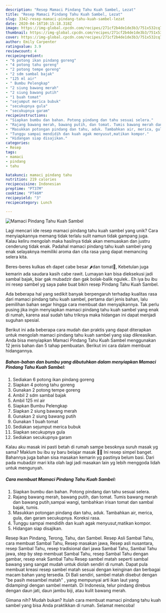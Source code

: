 ```yaml
---
description: "Resep Mamaci Pindang Tahu Kuah Sambel, Lezat"
title: "Resep Mamaci Pindang Tahu Kuah Sambel, Lezat"
slug: 3342-resep-mamaci-pindang-tahu-kuah-sambel-lezat
date: 2020-04-16T10:15:18.318Z
image: https://img-global.cpcdn.com/recipes/271cf2b4de1de3b3/751x532cq70/mamaci-pindang-tahu-kuah-sambel-foto-resep-utama.jpg
thumbnail: https://img-global.cpcdn.com/recipes/271cf2b4de1de3b3/751x532cq70/mamaci-pindang-tahu-kuah-sambel-foto-resep-utama.jpg
cover: https://img-global.cpcdn.com/recipes/271cf2b4de1de3b3/751x532cq70/mamaci-pindang-tahu-kuah-sambel-foto-resep-utama.jpg
author: Emily Carpenter
ratingvalue: 3.9
reviewcount: 4
recipeingredient:
- "6 potong ikan pindang goreng"
- "4 potong tahu goreng"
- "2 potong tempe goreng"
- "2 sdm sambal bajak"
- "125 ml air"
- " Bumbu Pelengkap"
- "2 siung bawang merah"
- "2 siung bawang putih"
- "1 buah tomat"
- "sejumput merica bubuk"
- "secukupnya gula"
- "secukupnya garam"
recipeinstructions:
- "Siapkan bumbu dan bahan. Potong pindang dan tahu sesuai selera."
- "Rajang bawang merah, bawang putih, dan tomat. Tumis bawang merah dan bawang putih,sampai wangi, tambahkan irisan tomat dan sambal bajak, tumis."
- "Masukkan potongan pindang dan tahu, aduk. Tambahkan air, merica, gula, dan garam secukupnya. Koreksi rasa."
- "Tunggu sampai mendidih dan kuah agak menyusut,matikan kompor."
- "Hidangan siap disajikan."
categories:
- Resep
tags:
- mamaci
- pindang
- tahu

katakunci: mamaci pindang tahu 
nutrition: 219 calories
recipecuisine: Indonesian
preptime: "PT37M"
cooktime: "PT46M"
recipeyield: "3"
recipecategory: Lunch

---
```



![Mamaci Pindang Tahu Kuah Sambel](https://img-global.cpcdn.com/recipes/271cf2b4de1de3b3/751x532cq70/mamaci-pindang-tahu-kuah-sambel-foto-resep-utama.jpg)

Lagi mencari ide resep mamaci pindang tahu kuah sambel yang unik? Cara menyiapkannya memang tidak terlalu sulit namun tidak gampang juga. Kalau keliru mengolah maka hasilnya tidak akan memuaskan dan justru cenderung tidak enak. Padahal mamaci pindang tahu kuah sambel yang enak selayaknya memiliki aroma dan cita rasa yang dapat memancing selera kita.

Beres-beres kulkas eh dapet cabe besar 🌶️dan tomat🍅, Kebetulan juga kemarin ada saudara kasih cabe rawit. Lumayan kan bisa dieksekusi jadi sambal bajak, biar gak mubadzir dan gak bolak-balik ngulek.. Eh iya bu ibu ini resep sambel yg saya pake buat bikin resep Pindang Tahu Kuah Sambel.

Ada beberapa hal yang sedikit banyak berpengaruh terhadap kualitas rasa dari mamaci pindang tahu kuah sambel, pertama dari jenis bahan, lalu pemilihan bahan segar hingga cara membuat dan menyajikannya. Tak perlu pusing jika ingin menyiapkan mamaci pindang tahu kuah sambel yang enak di rumah, karena asal sudah tahu triknya maka hidangan ini dapat menjadi suguhan spesial.


Berikut ini ada beberapa cara mudah dan praktis yang dapat diterapkan untuk mengolah mamaci pindang tahu kuah sambel yang siap dikreasikan. Anda bisa menyiapkan Mamaci Pindang Tahu Kuah Sambel menggunakan 12 jenis bahan dan 5 tahap pembuatan. Berikut ini cara dalam membuat hidangannya.

<!--inarticleads1-->

##### Bahan-bahan dan bumbu yang dibutuhkan dalam menyiapkan Mamaci Pindang Tahu Kuah Sambel:

1. Sediakan 6 potong ikan pindang goreng
1. Siapkan 4 potong tahu goreng
1. Gunakan 2 potong tempe goreng
1. Ambil 2 sdm sambal bajak
1. Ambil 125 ml air
1. Siapkan  Bumbu Pelengkap
1. Siapkan 2 siung bawang merah
1. Gunakan 2 siung bawang putih
1. Gunakan 1 buah tomat
1. Sediakan sejumput merica bubuk
1. Siapkan secukupnya gula
1. Sediakan secukupnya garam


Kalau aku masak ini pasti betah di rumah sampe besoknya suruh masak yg sama? Maklum bu ibu sy baru belajar masak 🤭🤭 Ini resep simpel banget. Bahannya juga bahan sisa masakan kemarin yg pastinya belum basi. Dari pada mubadzir mari kita olah lagi jadi masakan lain yg lebih menggoda lidah untuk mengunyah. 

<!--inarticleads2-->

##### Cara membuat Mamaci Pindang Tahu Kuah Sambel:

1. Siapkan bumbu dan bahan. Potong pindang dan tahu sesuai selera.
1. Rajang bawang merah, bawang putih, dan tomat. Tumis bawang merah dan bawang putih,sampai wangi, tambahkan irisan tomat dan sambal bajak, tumis.
1. Masukkan potongan pindang dan tahu, aduk. Tambahkan air, merica, gula, dan garam secukupnya. Koreksi rasa.
1. Tunggu sampai mendidih dan kuah agak menyusut,matikan kompor.
1. Hidangan siap disajikan.


Resep Ikan Pindang, Terong, Tahu, dan Sambel. Resep Asli Sambal Tahu, cara membuat Sambal Tahu, Resep masakan jawa, Resep asli nusantara, resep Sambal Tahu, resep tradisional dari jawa Sambal Tahu, Sambal Tahu jawa, step by step membuat Sambal Tahu, resep Sambal Tahu dengan gambar, resep enak Sambal Tahu Resep sambel matah seperti sambal bawang yang sangat mudah untuk diolah sendiri di rumah. Dapat pula membuat kreasi resep sambel matah sesuai dengan keinginan dan berbagai macam bahan yang tersedia. Di Bali sendiri, sambel matah disebut dengan &#34;be pasih mesambel matah&#34; , yang mempunyai arti ikan laut yang didampingi dengan sambel mentah. Di Indonesia, telur pindang direbus dengan daun jati, daun jambu biji, atau kulit bawang merah. 

Gimana nih? Mudah bukan? Itulah cara membuat mamaci pindang tahu kuah sambel yang bisa Anda praktikkan di rumah. Selamat mencoba!

